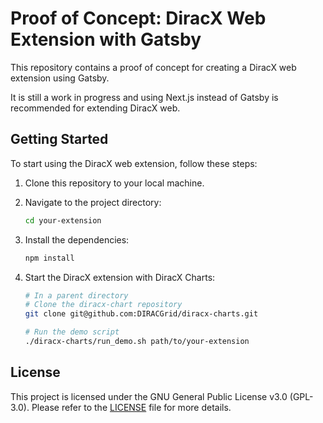 # Proof of Concept: DiracX Web Extension with Gatsby

This repository contains a proof of concept for creating a DiracX web extension using Gatsby.

It is still a work in progress and using Next.js instead of Gatsby is recommended for extending DiracX web.

## Getting Started

To start using the DiracX web extension, follow these steps:

1. Clone this repository to your local machine.
2. Navigate to the project directory:

   ```bash
   cd your-extension
   ```

3. Install the dependencies:

   ```bash
   npm install
   ```

4. Start the DiracX extension with DiracX Charts:

   ```bash
   # In a parent directory
   # Clone the diracx-chart repository
   git clone git@github.com:DIRACGrid/diracx-charts.git

   # Run the demo script
   ./diracx-charts/run_demo.sh path/to/your-extension
   ```

## License

This project is licensed under the GNU General Public License v3.0 (GPL-3.0). Please refer to the [LICENSE](LICENSE) file for more details.
